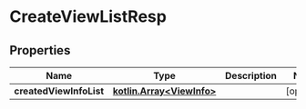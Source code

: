 # CreateViewListResp

## Properties
Name | Type | Description | Notes
------------ | ------------- | ------------- | -------------
**createdViewInfoList** | [**kotlin.Array&lt;ViewInfo&gt;**](ViewInfo.md) |  |  [optional]

